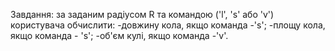 Завдання: за заданим радіусом R та командою ('l', 's' або 'v') користувача обчислити:
-довжину кола, якщо команда -'s';
-площу кола, якщо команда - 's';
-об'єм кулі, якщо команда -'v'.
